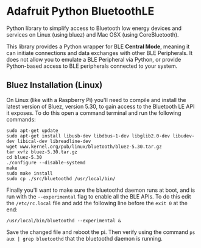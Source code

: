 # Adafruit Python BluetoothLE

Python library to simplify access to Bluetooth low energy devices and services on Linux (using bluez) and Mac OSX (using CoreBluetooth).

This library provides a Python wrapper for BLE **Central Mode**, meaning it can initiate connections and data exchanges with other BLE Peripherals.  It does not allow you to emulate a BLE Peripheral via Python, or provide Python-based access to BLE peripherals connected to your system.

## Bluez Installation (Linux)

On Linux (like with a Raspberry Pi) you'll need to compile and install the latest version of Bluez, version 5.30,
to gain access to the Bluetooth LE API it exposes.  To do this open a command terminal and run the following
commands:
```
sudo apt-get update
sudo apt-get install libusb-dev libdbus-1-dev libglib2.0-dev libudev-dev libical-dev libreadline-dev
wget www.kernel.org/pub/linux/bluetooth/bluez-5.30.tar.gz
tar xvfz bluez-5.30.tar.gz
cd bluez-5.30
./configure --disable-systemd
make
sudo make install
sudo cp ./src/bluetoothd /usr/local/bin/
```

Finally you'll want to make sure the bluetoothd daemon runs at boot, and is run with the `--experimental` flag to enable all the BLE APIs.  To do this edit the `/etc/rc.local` file and add the following line before the `exit 0` at the end:
```
/usr/local/bin/bluetoothd --experimental &
```

Save the changed file and reboot the pi.  Then verify using the command `ps aux | grep bluetoothd` that the bluetoothd daemon is running.
